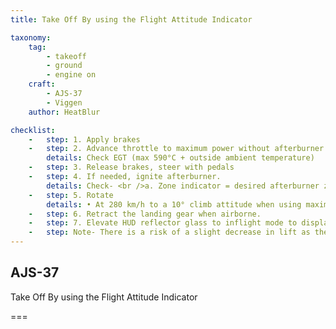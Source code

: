 ```yaml
---
title: Take Off By using the Flight Attitude Indicator

taxonomy:
    tag:
        - takeoff
        - ground
        - engine on
    craft:
        - AJS-37
        - Viggen
    author: HeatBlur

checklist:
    -   step: 1. Apply brakes 
    -   step: 2. Advance throttle to maximum power without afterburner. 
        details: Check EGT (max 590°C + outside ambient temperature) 
    -   step: 3. Release brakes, steer with pedals 
    -   step: 4. If needed, ignite afterburner. 
        details: Check- <br />a. Zone indicator = desired afterburner zone. <br />b. Exhaust nozzle indicator = desired zone achieved. <br />c. Pressure ratio (EPR)- <br />-Zone 2 <br />---» < +15°C  > 1.9  <br />---» > +15°C  > 1.8 <br />-Zone 3 =  Maximum power
    -   step: 5. Rotate 
        details: • At 280 km/h to a 10° climb attitude when using maximum power without afterburner <br />• At 250 km/h to a 13° climb attitude when using afterburner 
    -   step: 6. Retract the landing gear when airborne. 
    -   step: 7. Elevate HUD reflector glass to inflight mode to display HUD symbology when at lower angles of attack. 
    -   step: Note- There is a risk of a slight decrease in lift as the flaps retract when retracting the landing gear.
---
```


## AJS-37 
Take Off By using the Flight Attitude Indicator

===

